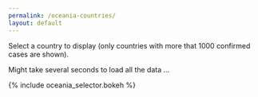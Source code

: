 ```yaml
---
permalink: /oceania-countries/
layout: default
---
```


Select a country to display (only countries with more that 1000 confirmed cases are shown).


Might take several seconds to load all the data ...

{% include oceania_selector.bokeh %}